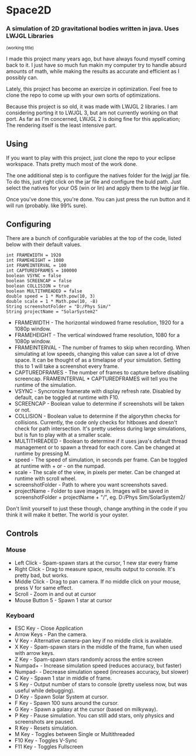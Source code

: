 # Space2D
### A simulation of 2D gravitational bodies written in java. Uses LWJGL Libraries
<sub>(working title)</sub>

I made this project many years ago, but have always found myself coming back to it. 
I just have so much fun makin my computer try to handle absurd amounts of math, 
while making the results as accurate and efficient as I possibly can.

Lately, this project has become an exercize in optimization. Feel free to clone the repo to come up with your own sorts of optimizations.

Because this project is so old, it was made with LWJGL 2 libraries. I am considering porting it to LWJGL 3, but am not currently working on that port. As far as I'm concerned, LWJGL 2 is doing fine for this application; The rendering itself is the least intensive part.

## Using 
If you want to play with this project, just clone the repo to your eclipse workspace. Thats pretty much most of the work done. 

The one additional step is to configure the natives folder for the lwjgl jar file. 
To do this, just right click on the jar file and configure the buld path. 
Just select the natives for your OS (win or lin) and apply them to the lwjgl jar file.

Once you've done this, you're done. You can just press the run button and it will run (probably. like 99% sure).

## Configuring
There are a bunch of configurable variables at the top of the code, listed below with their default values. 

    int FRAMEWIDTH = 1920
    int FRAMEHEIGHT = 1080
    int FRAMEINTERVAL = 100
    int CAPTUREDFRAMES = 100000
    boolean VSYNC = false
    boolean SCREENCAP = false
    boolean COLLISION = true
    boolean MULTITHREADED = false
    double speed = 1 * Math.pow(10, 3)
    double scale = 1 * Math.pow(10, -8)
    String screenshotFolder = "D:/Phys Sim/"
    String projectName = "SolarSystem2"

* FRAMEWIDTH - The horizontal windowed frame resolution, 1920 for a 1080p window.
* FRAMEHEIGHT - The vertical windowed frame resolution, 1080 for a 1080p window.
* FRAMEINTERVAL - The number of frames to skip when recording. When simulating at low speeds, changing this value can save a lot of drive space. It can be thought of as a timelapse of your simulation. Setting this to 1 will take a screenshot every frame.
* CAPTUREDFRAMES - The number of frames to capture before disabling screencap. FRAMEINTERVAL * CAPTUREDFRAMES will tell you the runtime of the simulation.
* VSYNC - Syncronize framerate with display refresh rate. Disabled by default, can be toggled at runtime with F10.
* SCREENCAP - Boolean value to determine if screenshots will be taken or not.
* COLLISION - Boolean value to determine if the algorythm checks for collisions. Currently, the code only checks for hitboxes and doesn't check for path intersection. It's pretty useless during large simulations, but is fun to play with at a smaller scale.
* MULTITHREADED - Boolean to determine if it uses java's default thread management or to spawn a thread for each core. Can be changed at runtime by pressing M.
* speed - The speed of simulation, in seconds per frame. Can be toggled at runtime with + or - on the numpad.
* scale - The scale of the view, in pixels per meter. Can be changed at runtime with scroll wheel.
* screenshotFolder - Path to where you want screenshots saved.
* projectName - Folder to save images in. Images will be saved in screenshotFolder + projectName + "/", eg. D:/Phys Sim/SolarSystem2/

Don't limit yourself to just these though, change anything in the code if you think it will make it better. The world is your oyster.

## Controls
### Mouse
* Left Click - Spam-spawn stars at the cursor, 1 new star every frame
* Right Click - Drag to measure space, results output to console. It's pretty bad, but works.
* Middle Click - Drag to pan camera. If no middle click on your mouse, press V for same effect.
* Scroll - Zoom in and out at cursor
* Mouse Button 5 - Spawn 1 star at cursor
    
### Keyboard
* ESC Key - Close Application
* Arrow Keys - Pan the camera.
* V Key - Alternative camera-pan key if no middle click is available.
* X Key - Spam-spawn stars in the middle of the frame, fun when used with arrow keys.
* Z Key - Spam-spawn stars randomly across the entire screen
* Numpad+ - Increase simulation speed (reduces accuracy, but faster)
* Numpad- - Decrease simulation speed (increases accuracy, but slower)
* C Key - Spawn 1 star in middle of frame.
* S Key - Output number of stars to console (pretty useless now, but was useful while debugging).
* D Key - Spawn Solar System at cursor.
* F Key - Spawn 100 suns around the cursor.
* G Key - Spawn a galaxy at the cursor (based on milkyway).
* P Key - Pause simulation. You can still add stars, only physics and screenshots are paused.
* R Key - Resets simulation.
* M Key - Toggles between Single or Multithreaded
* F10 Key - Toggles V-Sync
* F11 Key - Toggles Fullscreen
